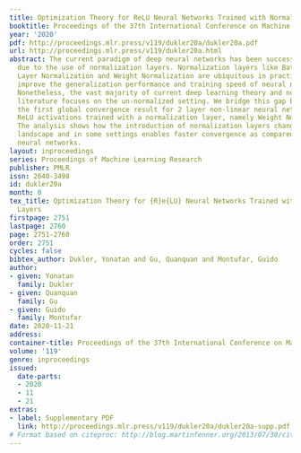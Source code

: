 ```yaml
---
title: Optimization Theory for ReLU Neural Networks Trained with Normalization Layers
booktitle: Proceedings of the 37th International Conference on Machine Learning
year: '2020'
pdf: http://proceedings.mlr.press/v119/dukler20a/dukler20a.pdf
url: http://proceedings.mlr.press/v119/dukler20a.html
abstract: The current paradigm of deep neural networks has been successful in part
  due to the use of normalization layers. Normalization layers like Batch Normalization,
  Layer Normalization and Weight Normalization are ubiquitous in practice as they
  improve the generalization performance and training speed of neural networks significantly.
  Nonetheless, the vast majority of current deep learning theory and non-convex optimization
  literature focuses on the un-normalized setting. We bridge this gap by providing
  the first global convergence result for 2 layer non-linear neural networks with
  ReLU activations trained with a normalization layer, namely Weight Normalization.
  The analysis shows how the introduction of normalization layers changes the optimization
  landscape and in some settings enables faster convergence as compared with un-normalized
  neural networks.
layout: inproceedings
series: Proceedings of Machine Learning Research
publisher: PMLR
issn: 2640-3498
id: dukler20a
month: 0
tex_title: Optimization Theory for {R}e{LU} Neural Networks Trained with Normalization
  Layers
firstpage: 2751
lastpage: 2760
page: 2751-2760
order: 2751
cycles: false
bibtex_author: Dukler, Yonatan and Gu, Quanquan and Montufar, Guido
author:
- given: Yonatan
  family: Dukler
- given: Quanquan
  family: Gu
- given: Guido
  family: Montufar
date: 2020-11-21
address: 
container-title: Proceedings of the 37th International Conference on Machine Learning
volume: '119'
genre: inproceedings
issued:
  date-parts:
  - 2020
  - 11
  - 21
extras:
- label: Supplementary PDF
  link: http://proceedings.mlr.press/v119/dukler20a/dukler20a-supp.pdf
# Format based on citeproc: http://blog.martinfenner.org/2013/07/30/citeproc-yaml-for-bibliographies/
---
```

